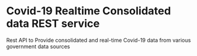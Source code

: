# Covid-19 Realtime Consolidated data REST service
Rest API to Provide consolidated and real-time Covid-19 data from various government data sources
